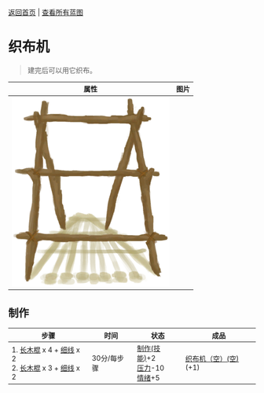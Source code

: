 [返回首页](index.md)   |  [查看所有蓝图](blueprint.md)
# 织布机  
> 建完后可以用它织布。  
  
  属性  |   图片   
 ----  |  ----:   
   |  ![](Sprite/Loom.png)   
  
## 制作  
步骤  |  时间  |  状态  |  成品  
----  |  ----  |  ----  |  ----  
1. [长木棍](StickLong.md) x 4 + [细线](CordFiber.md) x 2<br>2. [长木棍](StickLong.md) x 3 + [细线](CordFiber.md) x 2  |  30分/每步骤  |  [制作(技能)](Skill_Crafting.md)+2<br>[压力](Stress.md)-10<br>[情绪](Morale.md)+5  |  [织布机（空）(空)](LoomEmpty.md)(+1)  
